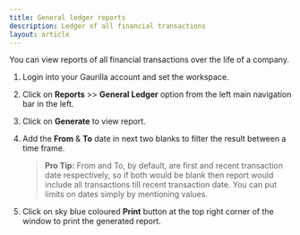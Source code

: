 ```yaml
---
title: General ledger reports
description: Ledger of all financial transactions
layout: article
---
```

You can view reports of all financial transactions over the life of a company.

1. Login into your Gaurilla account and set the workspace.

2. Click on **Reports** >> **General Ledger** option from the left main navigation bar in the left.

3. Click on **Generate** to view report.

4. Add the **From** & **To** date in next two blanks to filter the result between a time frame.

	> **Pro Tip:** From and To, by default, are first and recent transaction date respectively, so if both would be blank then report would include all transactions till recent transaction date. You can put limits on dates simply by mentioning values.

5. Click on sky blue coloured **Print** button at the top right corner of the window to print the generated report.